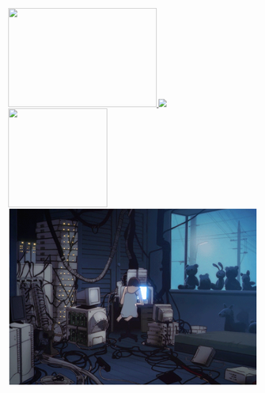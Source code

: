 <a href="https://github.com/JoneBulande">
    <img width="300em" height="200em" src="https://github-readme-stats.vercel.app/api?username=JoneBulande&show_icons=true&theme=transparent&include_all_commits=true&count_private=true&rank_icon=github&hide_border=true"/>
    <img src="https://streak-stats.demolab.com?user=JoneBulande&theme=transparent&hide_border=true&card_width=400&hide_total_contributions=true">
    <img width="200em" height="200em" src="https://github-readme-stats.vercel.app/api/top-langs/?username=JoneBulande&layout=compact&langs_count=8&theme=transparent&hide_border=true"/>
  </a>

<div align="center">
  <img width="500em" src="https://raw.githubusercontent.com/JoneBulande/JoneBulande/master/lain.gif"/>
</div>

